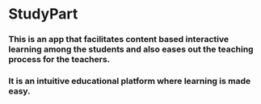 # StudyPart
### This is an app that facilitates content based interactive learning among the students and also eases out the teaching process for the teachers. 
### It is an intuitive educational platform where learning is made easy.
